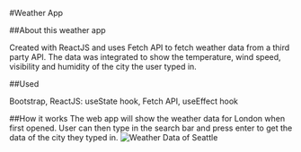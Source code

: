 #Weather App

##About this weather app

Created with ReactJS and uses Fetch API to fetch weather data from a third party API. The data was integrated to show the temperature, wind speed, visibility and humidity of the city the user typed in.

##Used

Bootstrap, ReactJS: useState hook, Fetch API, useEffect hook

##How it works
The web app will show the weather data for London when first opened.
User can then type in  the search bar and press enter to get the data of the city they typed in.
![Weather Data of Seattle](/Images/WeatherApp.png?raw=true)